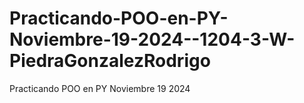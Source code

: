 # Practicando-POO-en-PY-Noviembre-19-2024--1204-3-W-PiedraGonzalezRodrigo
Practicando POO en PY  Noviembre 19 2024 
